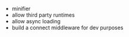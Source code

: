 - minifier
- allow third party runtimes
- allow async loading
- build a connect middleware for dev purposes